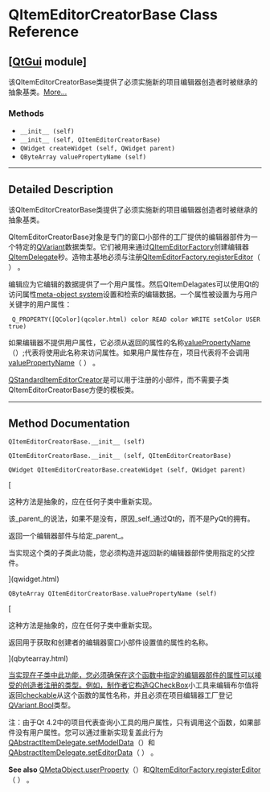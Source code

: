 # QItemEditorCreatorBase Class Reference

## [[QtGui](index.htm) module]

该QItemEditorCreatorBase类提供​​了必须实施新的项目编辑器创造者时被继承的抽象基类。[More...](#details)

### Methods

*   `__init__ (self)`
*   `__init__ (self, QItemEditorCreatorBase)`
*   `QWidget createWidget (self, QWidget parent)`
*   `QByteArray valuePropertyName (self)`

* * *

## Detailed Description

该QItemEditorCreatorBase类提供​​了必须实施新的项目编辑器创造者时被继承的抽象基类。

QItemEditorCreatorBase对象是专门的窗口小部件的工厂提供的编辑器部件为一个特定的[QVariant](qvariant.html)数据类型。它们被用来通过[QItemEditorFactory](qitemeditorfactory.html)创建编辑器[QItemDelegate](qitemdelegate.html)秒。造物主基地必须与注册[QItemEditorFactory.registerEditor](qitemeditorfactory.html#registerEditor)（ ） 。

编辑应为它编辑的数据提供了一个用户属性。然后QItemDelagates可以使用Qt的访问属性[meta-object system](index.htm#meta-object-system)设置和检索的编辑数据。一个属性被设置为与用户关键字的用户属性：

```
 Q_PROPERTY([QColor](qcolor.html) color READ color WRITE setColor USER true)

```

如果编辑器不提供用户属性，它必须从返回的属性的名称[valuePropertyName](qitemeditorcreatorbase.html#valuePropertyName)（）;代表将使用此名称来访问属性。如果用户属性存在，项目代表将不会调用[valuePropertyName](qitemeditorcreatorbase.html#valuePropertyName)（ ） 。

[QStandardItemEditorCreator](index.htm)是可以用于注册的小部件，而不需要子类QItemEditorCreatorBase方便的模板类。

* * *

## Method Documentation

```
QItemEditorCreatorBase.__init__ (self)
```

```
QItemEditorCreatorBase.__init__ (self, QItemEditorCreatorBase)
```

```
QWidget QItemEditorCreatorBase.createWidget (self, QWidget parent)
```

[

这种方法是抽象的，应在任何子类中重新实现。

该_parent_的说法，如果不是没有，原因_self_通过Qt的，而不是PyQt的拥有。

返回一个编辑器部件与给定_parent_。

当实现这个类的子类此功能，您必须构造并返回新的编辑器部件使用指定的父控件。

](qwidget.html)

```
QByteArray QItemEditorCreatorBase.valuePropertyName (self)
```

[

这种方法是抽象的，应在任何子类中重新实现。

返回用于获取和创建者的编辑器窗口小部件设置值的属性的名称。

](qbytearray.html)

[当实现在子类中此功能，您必须确保在这个函数中指定的编辑器部件的属性可以接受的创造者注册的类型。例如，制作者它构造](qbytearray.html)[QCheckBox](qcheckbox.html)小工具来编辑布尔值将返回[checkable](qabstractbutton.html#checkable-prop)从这个函数的属性名称，并且必须在项目编辑器工厂登记[QVariant.Bool](qvariant.html#Type-enum)类型。

注：由于Qt 4.2中的项目代表查询小工具的用户属性，只有调用这个函数，如果部件没有用户属性。您可以通过重新实现复盖此行为[QAbstractItemDelegate.setModelData](qabstractitemdelegate.html#setModelData)（）和[QAbstractItemDelegate.setEditorData](qabstractitemdelegate.html#setEditorData)（ ） 。

**See also** [QMetaObject.userProperty](qmetaobject.html#userProperty)（）和[QItemEditorFactory.registerEditor](qitemeditorfactory.html#registerEditor)（ ） 。